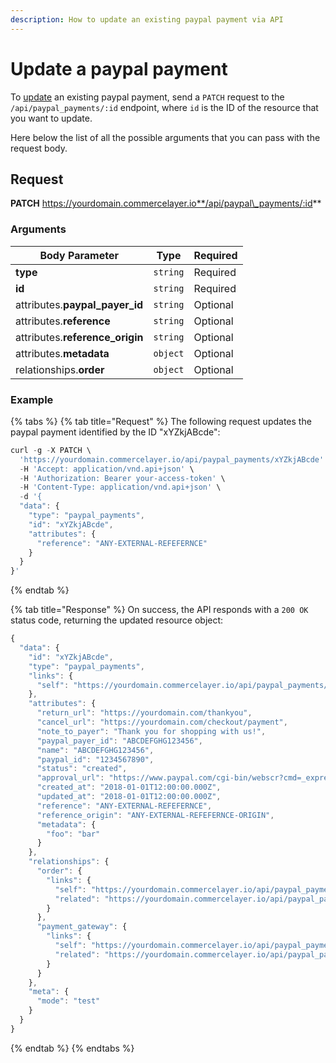 ```yaml
---
description: How to update an existing paypal payment via API
---
```


# Update a paypal payment

To [update](https://docs.commercelayer.io/developers/updating-resources) an existing paypal payment, send a `PATCH` request to the `/api/paypal_payments/:id` endpoint, where `id` is the ID of the resource that you want to update.

Here below the list of all the possible arguments that you can pass with the request body.

## Request

**PATCH** https://yourdomain.commercelayer.io**/api/paypal\_payments/:id**

### Arguments

| Body Parameter                   | Type     | Required |
| -------------------------------- | -------- | -------- |
| **type**                         | `string` | Required |
| **id**                           | `string` | Required |
| attributes.**paypal\_payer\_id** | `string` | Optional |
| attributes.**reference**         | `string` | Optional |
| attributes.**reference\_origin** | `string` | Optional |
| attributes.**metadata**          | `object` | Optional |
| relationships.**order**          | `object` | Optional |

### Example

{% tabs %}
{% tab title="Request" %}
The following request updates the paypal payment identified by the ID "xYZkjABcde":

```javascript
curl -g -X PATCH \
  'https://yourdomain.commercelayer.io/api/paypal_payments/xYZkjABcde' \
  -H 'Accept: application/vnd.api+json' \
  -H 'Authorization: Bearer your-access-token' \
  -H 'Content-Type: application/vnd.api+json' \
  -d '{
  "data": {
    "type": "paypal_payments",
    "id": "xYZkjABcde",
    "attributes": {
      "reference": "ANY-EXTERNAL-REFEFERNCE"
    }
  }
}'
```
{% endtab %}

{% tab title="Response" %}
On success, the API responds with a `200 OK` status code, returning the updated resource object:

```javascript
{
  "data": {
    "id": "xYZkjABcde",
    "type": "paypal_payments",
    "links": {
      "self": "https://yourdomain.commercelayer.io/api/paypal_payments/xYZkjABcde"
    },
    "attributes": {
      "return_url": "https://yourdomain.com/thankyou",
      "cancel_url": "https://yourdomain.com/checkout/payment",
      "note_to_payer": "Thank you for shopping with us!",
      "paypal_payer_id": "ABCDEFGHG123456",
      "name": "ABCDEFGHG123456",
      "paypal_id": "1234567890",
      "status": "created",
      "approval_url": "https://www.paypal.com/cgi-bin/webscr?cmd=_express-checkout&token=EC-1234567890ABCDEFGHG",
      "created_at": "2018-01-01T12:00:00.000Z",
      "updated_at": "2018-01-01T12:00:00.000Z",
      "reference": "ANY-EXTERNAL-REFEFERNCE",
      "reference_origin": "ANY-EXTERNAL-REFEFERNCE-ORIGIN",
      "metadata": {
        "foo": "bar"
      }
    },
    "relationships": {
      "order": {
        "links": {
          "self": "https://yourdomain.commercelayer.io/api/paypal_payments/xYZkjABcde/relationships/order",
          "related": "https://yourdomain.commercelayer.io/api/paypal_payments/xYZkjABcde/order"
        }
      },
      "payment_gateway": {
        "links": {
          "self": "https://yourdomain.commercelayer.io/api/paypal_payments/xYZkjABcde/relationships/payment_gateway",
          "related": "https://yourdomain.commercelayer.io/api/paypal_payments/xYZkjABcde/payment_gateway"
        }
      }
    },
    "meta": {
      "mode": "test"
    }
  }
}
```
{% endtab %}
{% endtabs %}
